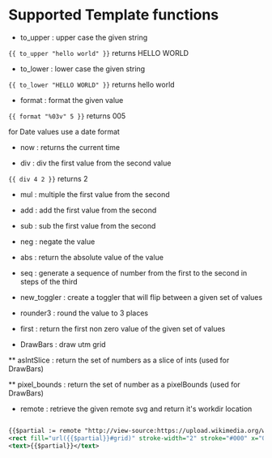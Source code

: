 # Supported Template functions

* to_upper : upper case the given string

`{{ to_upper "hello world" }}`
returns
HELLO WORLD


* to_lower : lower case the given string

`{{ to_lower "HELLO WORLD" }}`
returns
hello world

* format : format the given value

`{{ format "%03v" 5 }}`
returns
005

for Date values use a date format


* now : returns the current time

* div : div the first value from the second value

`{{ div 4 2 }}`
returns
2

* mul : multiple the first value from the second

* add : add the first value from the second

* sub : sub the first value from the second

* neg : negate the value

* abs : return the absolute value of the value

* seq : generate a sequence of number from the first to the second in steps of the third

* new_toggler : create a toggler that will flip between a given set of values

* rounder3 : round the value to 3 places

* first : return the first non zero value of the given set of values

* DrawBars : draw utm grid

** asIntSlice : return the set of numbers as a slice of ints (used for DrawBars)
 
** pixel_bounds :  return the set of number as a pixelBounds (used for DrawBars)

* remote : retrieve the given remote svg and return it's workdir location

```svg

{{$partial := remote "http://view-source:https://upload.wikimedia.org/wikipedia/commons/1/1a/SVG_example_markup_grid.svg}}
<rect fill="url({{$partial}}#grid)" stroke-width="2" stroke="#000" x="0" y="0" width="250" height="250"/>
<text>{{$partial}}</text>
```


